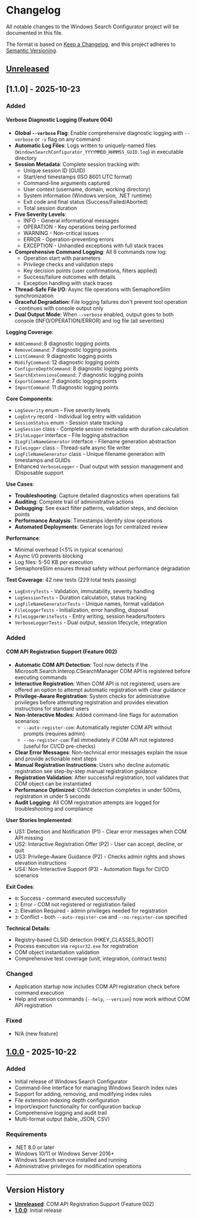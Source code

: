 # Changelog

All notable changes to the Windows Search Configurator project will be documented in this file.

The format is based on [Keep a Changelog](https://keepachangelog.com/en/1.0.0/),
and this project adheres to [Semantic Versioning](https://semver.org/spec/v2.0.0.html).

## [Unreleased]

## [1.1.0] - 2025-10-23

### Added

#### Verbose Diagnostic Logging (Feature 004)

- **Global `--verbose` Flag**: Enable comprehensive diagnostic logging with `--verbose` or `-v` flag on any command
- **Automatic Log Files**: Logs written to uniquely-named files (`WindowsSearchConfigurator_YYYYMMDD_HHMMSS_GUID.log`) in executable directory
- **Session Metadata**: Complete session tracking with:
  - Unique session ID (GUID)
  - Start/end timestamps (ISO 8601 UTC format)
  - Command-line arguments captured
  - User context (username, domain, working directory)
  - System information (Windows version, .NET runtime)
  - Exit code and final status (Success/Failed/Aborted)
  - Total session duration
- **Five Severity Levels**:
  - INFO - General informational messages
  - OPERATION - Key operations being performed
  - WARNING - Non-critical issues
  - ERROR - Operation-preventing errors
  - EXCEPTION - Unhandled exceptions with full stack traces
- **Comprehensive Command Logging**: All 8 commands now log:
  - Operation start with parameters
  - Privilege checks and validation steps
  - Key decision points (user confirmations, filters applied)
  - Success/failure outcomes with details
  - Exception handling with stack traces
- **Thread-Safe File I/O**: Async file operations with SemaphoreSlim synchronization
- **Graceful Degradation**: File logging failures don't prevent tool operation - continues with console output only
- **Dual Output Mode**: When `--verbose` enabled, output goes to both console (INFO/OPERATION/ERROR) and log file (all severities)

**Logging Coverage**:
- `AddCommand`: 8 diagnostic logging points
- `RemoveCommand`: 7 diagnostic logging points
- `ListCommand`: 9 diagnostic logging points
- `ModifyCommand`: 12 diagnostic logging points
- `ConfigureDepthCommand`: 8 diagnostic logging points
- `SearchExtensionsCommand`: 7 diagnostic logging points
- `ExportCommand`: 7 diagnostic logging points
- `ImportCommand`: 11 diagnostic logging points

**Core Components**:
- `LogSeverity` enum - Five severity levels
- `LogEntry` record - Individual log entry with validation
- `SessionStatus` enum - Session state tracking
- `LogSession` class - Complete session metadata with duration calculation
- `IFileLogger` interface - File logging abstraction
- `ILogFileNameGenerator` interface - Filename generation abstraction
- `FileLogger` class - Thread-safe async file writer
- `LogFileNameGenerator` class - Unique filename generation with timestamps and GUIDs
- Enhanced `VerboseLogger` - Dual output with session management and IDisposable support

**Use Cases**:
- **Troubleshooting**: Capture detailed diagnostics when operations fail
- **Auditing**: Complete trail of administrative actions
- **Debugging**: See exact filter patterns, validation steps, and decision points
- **Performance Analysis**: Timestamps identify slow operations
- **Automated Deployments**: Generate logs for centralized review

**Performance**:
- Minimal overhead (<5% in typical scenarios)
- Async I/O prevents blocking
- Log files: 5-50 KB per execution
- SemaphoreSlim ensures thread safety without performance degradation

**Test Coverage**: 42 new tests (229 total tests passing)
- `LogEntryTests` - Validation, immutability, severity handling
- `LogSessionTests` - Duration calculation, status tracking
- `LogFileNameGeneratorTests` - Unique names, format validation
- `FileLoggerTests` - Initialization, error handling, disposal
- `FileLoggerWriteTests` - Entry writing, session headers/footers
- `VerboseLoggerTests` - Dual output, session lifecycle, integration

### Added

#### COM API Registration Support (Feature 002)

- **Automatic COM API Detection**: Tool now detects if the Microsoft.Search.Interop.CSearchManager COM API is registered before executing commands
- **Interactive Registration**: When COM API is not registered, users are offered an option to attempt automatic registration with clear guidance
- **Privilege-Aware Registration**: System checks for administrative privileges before attempting registration and provides elevation instructions for standard users
- **Non-Interactive Modes**: Added command-line flags for automation scenarios:
  - `--auto-register-com`: Automatically register COM API without prompts (requires admin)
  - `--no-register-com`: Fail immediately if COM API not registered (useful for CI/CD pre-checks)
- **Clear Error Messages**: Non-technical error messages explain the issue and provide actionable next steps
- **Manual Registration Instructions**: Users who decline automatic registration see step-by-step manual registration guidance
- **Registration Validation**: After successful registration, tool validates that COM object can be instantiated
- **Performance Optimized**: COM detection completes in under 500ms, registration in under 5 seconds
- **Audit Logging**: All COM registration attempts are logged for troubleshooting and compliance

**User Stories Implemented**:
- US1: Detection and Notification (P1) - Clear error messages when COM API missing
- US2: Interactive Registration Offer (P2) - User can accept, decline, or quit
- US3: Privilege-Aware Guidance (P2) - Checks admin rights and shows elevation instructions
- US4: Non-Interactive Support (P3) - Automation flags for CI/CD scenarios

**Exit Codes**:
- `0`: Success - command executed successfully
- `1`: Error - COM not registered or registration failed
- `2`: Elevation Required - admin privileges needed for registration
- `3`: Conflict - both `--auto-register-com` and `--no-register-com` specified

**Technical Details**:
- Registry-based CLSID detection (HKEY_CLASSES_ROOT)
- Process execution via `regsvr32.exe` for registration
- COM object instantiation validation
- Comprehensive test coverage (unit, integration, contract tests)

### Changed

- Application startup now includes COM API registration check before command execution
- Help and version commands (`--help`, `--version`) now work without COM API registration

### Fixed

- N/A (new feature)

## [1.0.0] - 2025-10-22

### Added

- Initial release of Windows Search Configurator
- Command-line interface for managing Windows Search index rules
- Support for adding, removing, and modifying index rules
- File extension indexing depth configuration
- Import/export functionality for configuration backup
- Comprehensive logging and audit trail
- Multi-format output (table, JSON, CSV)

### Requirements

- .NET 8.0 or later
- Windows 10/11 or Windows Server 2016+
- Windows Search service installed and running
- Administrative privileges for modification operations

---

## Version History

- **[Unreleased]**: COM API Registration Support (Feature 002)
- **[1.0.0]**: Initial release

[unreleased]: https://github.com/yourusername/WindowsSearchConfigurator/compare/v1.0.0...HEAD
[1.0.0]: https://github.com/yourusername/WindowsSearchConfigurator/releases/tag/v1.0.0
